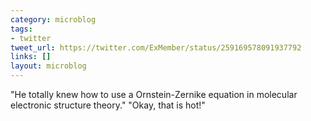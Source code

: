 ```yaml
---
category: microblog
tags:
- twitter
tweet_url: https://twitter.com/ExMember/status/259169578091937792
links: []
layout: microblog
---
```

"He totally knew how to use a Ornstein-Zernike equation in molecular electronic structure theory." "Okay, that is hot!"
